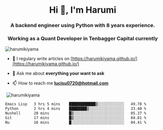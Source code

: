 <h1 align="center">Hi 👋, I'm Harumi</h1>
<h3 align="center">A backend engineer using <b>Python</b> with 8 years experience.</h3>
<h3 align="center">Working as a Quant Developer in <b>Tenbagger Capital</b> currently</h3>

<p align="left"> <img src="https://komarev.com/ghpvc/?username=harumikiyama" alt="harumikiyama" /> </p>


- 📝 I regulary write articles on [https://harumikiyama.github.io/](https://harumikiyama.github.io/)

- 💬 Ask me about **everything your want to ask**

- 📫 How to reach me **lucisu0720@hotmail.com**

<p>&nbsp;<img align="center" src="https://github-readme-stats.vercel.app/api?username=harumikiyama&show_icons=true" alt="harumikiyama" /></p>


<!--START_SECTION:waka-->

```txt
Emacs Lisp   3 hrs 5 mins    ████████████▒░░░░░░░░░░░░   49.78 %
Python       2 hrs 4 mins    ████████▒░░░░░░░░░░░░░░░░   33.40 %
Nushell      20 mins         █▒░░░░░░░░░░░░░░░░░░░░░░░   05.37 %
Git          17 mins         █▒░░░░░░░░░░░░░░░░░░░░░░░   04.81 %
Nu           16 mins         █░░░░░░░░░░░░░░░░░░░░░░░░   04.41 %
```

<!--END_SECTION:waka-->
